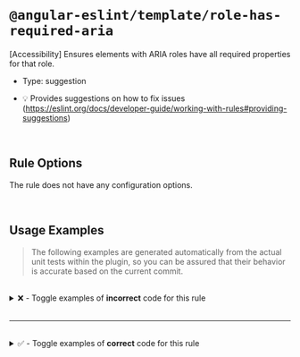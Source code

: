 <!--

  DO NOT EDIT.

  This markdown file was autogenerated using a mixture of the following files as the source of truth for its data:
  - ../../src/rules/role-has-required-aria.ts
  - ../../tests/rules/role-has-required-aria/cases.ts

  In order to update this file, it is therefore those files which need to be updated, as well as potentially the generator script:
  - ../../../../tools/scripts/generate-rule-docs.ts

-->

<br>

# `@angular-eslint/template/role-has-required-aria`

[Accessibility] Ensures elements with ARIA roles have all required properties for that role.

- Type: suggestion

- 💡 Provides suggestions on how to fix issues (https://eslint.org/docs/developer-guide/working-with-rules#providing-suggestions)

<br>

## Rule Options

The rule does not have any configuration options.

<br>

## Usage Examples

> The following examples are generated automatically from the actual unit tests within the plugin, so you can be assured that their behavior is accurate based on the current commit.

<br>

<details>
<summary>❌ - Toggle examples of <strong>incorrect</strong> code for this rule</summary>

<br>

#### Default Config

```json
{
  "rules": {
    "@angular-eslint/template/role-has-required-aria": [
      "error"
    ]
  }
}
```

<br>

#### ❌ Invalid Code

```html
<div role="combobox"></div>
     ~~~~~~~~~~~~~~~
```

<br>

---

<br>

#### Default Config

```json
{
  "rules": {
    "@angular-eslint/template/role-has-required-aria": [
      "error"
    ]
  }
}
```

<br>

#### ❌ Invalid Code

```html
<DIV role="combobox"></DIV>
     ~~~~~~~~~~~~~~~
```

</details>

<br>

---

<br>

<details>
<summary>✅ - Toggle examples of <strong>correct</strong> code for this rule</summary>

<br>

#### Default Config

```json
{
  "rules": {
    "@angular-eslint/template/role-has-required-aria": [
      "error"
    ]
  }
}
```

<br>

#### ✅ Valid Code

```html
<span role="checkbox" aria-checked="false"></span>
```

<br>

---

<br>

#### Default Config

```json
{
  "rules": {
    "@angular-eslint/template/role-has-required-aria": [
      "error"
    ]
  }
}
```

<br>

#### ✅ Valid Code

```html
<input type="checkbox" role="switch">
```

<br>

---

<br>

#### Default Config

```json
{
  "rules": {
    "@angular-eslint/template/role-has-required-aria": [
      "error"
    ]
  }
}
```

<br>

#### ✅ Valid Code

```html
<span role="heading" aria-level="5"></span>
```

<br>

---

<br>

#### Default Config

```json
{
  "rules": {
    "@angular-eslint/template/role-has-required-aria": [
      "error"
    ]
  }
}
```

<br>

#### ✅ Valid Code

```html
<span role="button"></span>
```

<br>

---

<br>

#### Default Config

```json
{
  "rules": {
    "@angular-eslint/template/role-has-required-aria": [
      "error"
    ]
  }
}
```

<br>

#### ✅ Valid Code

```html
<app-component [role]="ADMIN"></app-component>
```

<br>

---

<br>

#### Default Config

```json
{
  "rules": {
    "@angular-eslint/template/role-has-required-aria": [
      "error"
    ]
  }
}
```

<br>

#### ✅ Valid Code

```html
<summary (click)="onClick()">Foo</summary>
```

<br>

---

<br>

#### Default Config

```json
{
  "rules": {
    "@angular-eslint/template/role-has-required-aria": [
      "error"
    ]
  }
}
```

<br>

#### ✅ Valid Code

```html
<summary (click)="onClick()" aria-expanded="false">Bar</summary>
```

</details>

<br>

